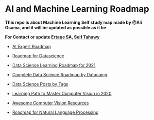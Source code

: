 # AI and Machine Learning Roadmap

**This repo is about Machine Learning Self study map made by @Ali Osama, and it will be updated as possible as it be**

**For Contact or update [Ertaqe SA](fb.com/ertaqe), [Seif Tahawy](fb.com/seiftahawy54)**

* [AI Expert Roadmap](https://i.am.ai/roadmap)

* [Roadmap for Datascience](https://github.com/ossu/data-science)

* [Data Science Learning Roadmap for 2021](https://www.freecodecamp.org/news/data-science-learning-roadmap/)

* [Complete Data Science Roadmap by Datacamp](https://www.kaggle.com/getting-started/148810)

* [Data Science Posts by Tags](https://beckernick.github.io/datascience/)

* [Learning Path to Master Computer Vision in 2020](https://www.analyticsvidhya.com/blog/2020/01/computer-vision-learning-path-2020/)

* [Awesome Computer Vision Resources](https://github.com/jbhuang0604/awesome-computer-vision)

* [Roadmap for Natural Language Processing](https://www.kaggle.com/learn-forum/171334)